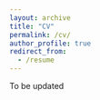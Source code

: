 ```yaml
---
layout: archive
title: "CV"
permalink: /cv/
author_profile: true
redirect_from:
  - /resume
---
```


<!---[Download here](http://sindhusatyavolu.github.io/My_papers/CV_Sindhu-5.pdf)-->
To be updated 
